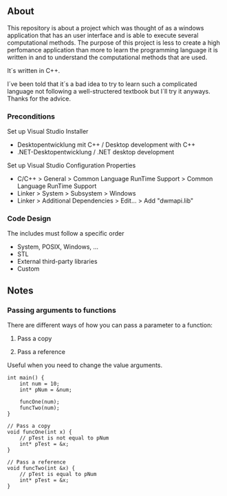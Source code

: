 ## About
This repository is about a project which was thought of as a windows application that has an user interface and is able to execute several computational methods. The purpose of this project is less to create a high perfomance application than more to learn the programming language it is written in and to understand the computational methods that are used.

It´s written in C++.

I´ve been told that it´s a bad idea to try to learn such a complicated language not following a well-structered textbook but I´ll try it anyways. Thanks for the advice.

### Preconditions
Set up Visual Studio Installer
- Desktopentwicklung mit C++ / Desktop development with C++
- .NET-Desktopentwicklung / .NET desktop development

Set up Visual Studio Configuration Properties
- C/C++ > General > Common Language RunTime Support > Common Language RunTime Support
- Linker > System > Subsystem > Windows
- Linker > Additional Dependencies > Edit... > Add "dwmapi.lib"

### Code Design
The includes must follow a specific order
- System, POSIX, Windows, ...
- STL
- External third-party libraries
- Custom 

## Notes
### Passing arguments to functions
There are different ways of how you can pass a parameter to a function:
1. Pass a copy

2. Pass a reference

Useful when you need to change the value arguments.

```
int main() {
    int num = 10;
    int* pNum = &num;

    funcOne(num);
    funcTwo(num);
}

// Pass a copy
void funcOne(int x) {
    // pTest is not equal to pNum
    int* pTest = &x;
}

// Pass a reference
void funcTwo(int &x) {
    // pTest is equal to pNum
    int* pTest = &x;
}
```
 
